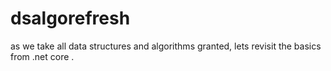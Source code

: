 # dsalgorefresh
as we take all data structures and algorithms  granted, lets revisit the basics from .net core .

